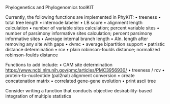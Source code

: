 Phylogenetics and Phylogenomics toolKIT

Currently, the following functions are implemented in PhyKIT:
• treeness
• total tree length
• internode labeler
• LB score
• alignment length calculation
• number of variable sites calculation; percent variable sites
• number of parsimony informative sites calculation; percent parsimony informative sites
• Average internal branch length
• Aln. length after removing any site with gaps
• dvmc
• average bipartition support
• patristic distance determination
• rcv
• plain robinson-foulds distance; normalized robinson-foulds distance

Functions to add include:
• CAM site determination https://www.ncbi.nlm.nih.gov/pmc/articles/PMC3956930/
• treeness / rcv
• protein-to-nucleotide (pal2nal) alignment conversion
• create concatenation matrix
• correlated gene-gene evolution
• print ascii tree


Consider writing a function that conducts objective desirability-based integration of multiple statistics